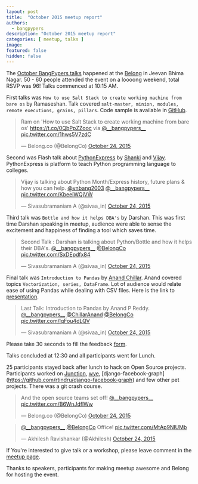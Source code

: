 ```yaml
---
layout: post
title:  "October 2015 meetup report"
authors: 
  - bangpypers
description: "October 2015 meetup report"
categories: [ meetup, talks ]
image:
featured: false
hidden: false
---
```


The [October BangPypers talks](http://www.meetup.com/BangPypers/events/224054839/) happened at the [Belong](https://belong.co) in Jeevan Bhima Nagar. 50 - 60 people attended the event on a loooong weekend, total RSVP was 96! Talks commenced at 10:15 AM.

First talks was `How to use Salt Stack to create working machine from bare os` by Ramaseshan. Talk covered
`salt-master, minion, modules, remote executions, grains, pillars`. Code sample is available in [GitHub](https://github.com/ramaseshan/salt-stack-examples).

<blockquote class="twitter-tweet" lang="en"><p lang="en" dir="ltr">Ram on &#39;How to use Salt Stack to create working machine from bare os&#39; <a href="https://t.co/0QbPpZZooc">https://t.co/0QbPpZZooc</a> via <a href="https://twitter.com/__bangpypers__">@__bangpypers__</a> <a href="https://t.co/1hws5V7zdC">pic.twitter.com/1hws5V7zdC</a></p>&mdash; Belong.co (@BelongCo) <a href="https://twitter.com/BelongCo/status/657789233432649728">October 24, 2015</a></blockquote>
<script async src="//platform.twitter.com/widgets.js" charset="utf-8"></script>

Second was Flash talk about [PythonExpress](github.com/pythonindia/wye) by [Shanki](https://twitter.com/shankisg) and [Vijay](https://twitter.com/vnbang2003). PythonExpress is platform to teach Python programming language to
colleges.

<blockquote class="twitter-tweet" lang="en"><p lang="en" dir="ltr">Vijay is talking about Python Month/Express history, future plans &amp; how you can help. <a href="https://twitter.com/vnbang2003">@vnbang2003</a> <a href="https://twitter.com/__bangpypers__">@__bangpypers__</a> <a href="https://t.co/KbeeiWQjVW">pic.twitter.com/KbeeiWQjVW</a></p>&mdash; Sivasubramaniam A (@sivaa_in) <a href="https://twitter.com/sivaa_in/status/657794402266443776">October 24, 2015</a></blockquote>
<script async src="//platform.twitter.com/widgets.js" charset="utf-8"></script>

Third talk was `Bottle and how it helps DBA's` by Darshan. This was first time Darshan speaking in meetup, audience were able to sense the excitement and happiness of finding a tool which saves time.

<blockquote class="twitter-tweet" lang="en"><p lang="en" dir="ltr">Second Talk : Darshan is talking about Python/Bottle and how it helps their DBA&#39;s. <a href="https://twitter.com/__bangpypers__">@__bangpypers__</a> <a href="https://twitter.com/BelongCo">@BelongCo</a> <a href="https://t.co/SxDEpdfx84">pic.twitter.com/SxDEpdfx84</a></p>&mdash; Sivasubramaniam A (@sivaa_in) <a href="https://twitter.com/sivaa_in/status/657801534277705733">October 24, 2015</a></blockquote>
<script async src="//platform.twitter.com/widgets.js" charset="utf-8"></script>

Final talk was `Introduction to Pandas` by [Anand Chillar](https://twitter.com/ChillarAnand). Anand covered topics `Vectorization, series, DataFrame`. Lot of audience would relate ease of using Pandas while dealing with CSV files.
Here is the link to [presentation](http://chillaranand.github.io/pandas-101/).

<blockquote class="twitter-tweet" lang="en"><p lang="en" dir="ltr">Last Talk: Introduction to Pandas by Anand P Reddy. <a href="https://twitter.com/__bangpypers__">@__bangpypers__</a> <a href="https://twitter.com/ChillarAnand">@ChillarAnand</a> <a href="https://twitter.com/BelongCo">@BelongCo</a> <a href="https://t.co/lqFou4dLQV">pic.twitter.com/lqFou4dLQV</a></p>&mdash; Sivasubramaniam A (@sivaa_in) <a href="https://twitter.com/sivaa_in/status/657809630811164672">October 24, 2015</a></blockquote>
<script async src="//platform.twitter.com/widgets.js" charset="utf-8"></script>

Please take 30 seconds to fill the feedback [form](https://docs.google.com/forms/d/1EoHTdGi7FfxSg3H20xauUJHVwIx0Na0hBHCZrXTG4Mk/viewform).

Talks concluded at 12:30 and all participants went for Lunch.

25 participants stayed back after lunch to hack on Open Source projects. Participants worked on [Junction](github.com/pythonindia/junction), [wye](https://github.com/pythonindia/wye), [django-facebook-graph] (https://github.com/rtindru/django-facebook-graph) and few other pet projects. There was a git crash course.

<blockquote class="twitter-tweet" lang="en"><p lang="en" dir="ltr">And the open source teams set off! <a href="https://twitter.com/__bangpypers__">@__bangpypers__</a> <a href="https://t.co/B6WnJdflWw">pic.twitter.com/B6WnJdflWw</a></p>&mdash; Belong.co (@BelongCo) <a href="https://twitter.com/BelongCo/status/657841623678582784">October 24, 2015</a></blockquote>
<script async src="//platform.twitter.com/widgets.js" charset="utf-8"></script>

<blockquote class="twitter-tweet" lang="en"><p lang="en" dir="ltr"><a href="https://twitter.com/__bangpypers__">@__bangpypers__</a> <a href="https://twitter.com/BelongCo">@BelongCo</a> Office! <a href="https://t.co/MtAp9NlUMb">pic.twitter.com/MtAp9NlUMb</a></p>&mdash; Akhilesh Ravishankar (@Akhilesh) <a href="https://twitter.com/Akhilesh/status/657809735131906048">October 24, 2015</a></blockquote>
<script async src="//platform.twitter.com/widgets.js" charset="utf-8"></script>

If You're interested to give talk or a workshop, please leave comment in the [meetup page](http://www.meetup.com/BangPypers/).

Thanks to speakers, participants for making meetup awesome and Belong for hosting the event.

